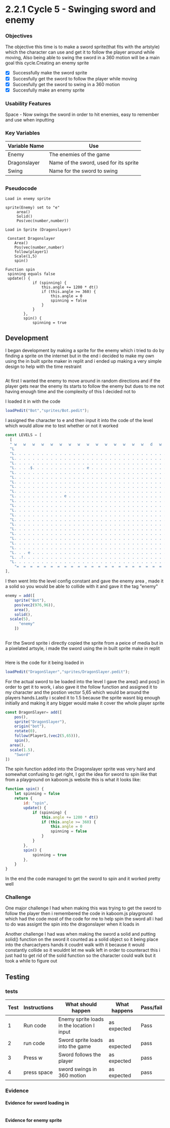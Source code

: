 # 2.2.1 Cycle 5 - Swinging sword and enemy

### Objectives

The objective this time is to make a sword sprite(that fits with the artstyle) which the character can use and get it to follow the player around while moving, Also being able to swing the sword in a 360 motion will be a main goal this cycle.Creating an enemy sprite&#x20;

* [x] Successfully make the sword sprite
* [x] Succesfully get the sword to follow the player while moving
* [x] Succesfully get the sword to swing in a 360 motion&#x20;
* [x] Succesfully make an enemy sprite&#x20;

### Usability Features

Space - Now swings the sword in order to hit enemies, easy to remember and use when inputting&#x20;

### Key Variables



| Variable Name | Use                                     |
| ------------- | --------------------------------------- |
| Enemy         | The enemies of the game                 |
| Dragonslayer  | Name of the sword, used for its sprite  |
| Swing         | Name for the sword to swing             |

##

### Pseudocode

```
Load in enemy sprite 

sprite(Enemy) set to "e"
     area()
     Solid()
     Pos(vec(number,number))
```

```
Load in Sprite (Dragonslayer)

 Constant Dragonslayer
    Area()
    Pos(vec(number,number)
    follow(player1)
    Scale(1,5)
    spin()
```

```
Function spin
 spinning equals false
 update() {
			if (spinning) {
				this.angle += 1200 * dt()
				if (this.angle >= 360) {
					this.angle = 0
					spinning = false
				}
			}
		},
		spin() {
			spinning = true
```

##

## Development

I began development by making a sprite for the enemy which i tried to do by finding a sprite on the internet but in the end i decided to make my own using the in built sprite maker in replit and i ended up making a very simple design to help with the time restraint

<figure><img src="../.gitbook/assets/image (6).png" alt=""><figcaption></figcaption></figure>

At first I wanted the enemy to move around in random directions and if the player gets near the enemy its starts to follow the enemy but dues to me not having enough time and the complexity of this I decided not to&#x20;

I loaded it in with the code&#x20;

```javascript
loadPedit("Bot","sprites/Bot.pedit");
```

I assigned the character to e and then input it into the code of the level which would allow me to test whether or not it worked&#x20;

```javascript
const LEVELS = [
  [
  " w   w   w   w   w   w   w   w   w   w   w   w   w   w   w   d   w   w   w  ",
  "L                                                                           L",                           
  "L. . . . . . . . . . . . . . . . . . . . . . . . . . . . . . . . . . . . . .L",
  "L. . . . . . . . . . . . . . . . . . . . . . . . . . . . . . . . . . . . . .L",
  "L. . . . . . . . . . . . . . . . . . . . . . . . . . . . . . . . . . . . . .L",
  "L. . . .$. . . . . . . . . . . . e . . . . . . . . . . . . . . . . . . . . .L",
  "L. . . . . . . . . . . . . . . . . . . . . . . . . . . . . . . . . . . . . .L",
  "L. . . . . . . . . . . . . . . . . . . . . . . . . . . . . . . . . . . . . .L",
  "L. . . . . . . . . . . . . . . . . . . . . . . . . . . . . . . . . . . . . .L",
  "L. . . . . . . . . . . . . . . . . . . . . . . . . . . . . . . . . . . . . .L",
  "L. . . . . . . . . . . . . . . . . . . . . . . . . . . . . . . . . . . . . .L",
  "L. . . . . . . . . . . e . . . . . . . . . . . . . . . . . . . . . . . . . .L",
  "L. . . . . . . . . . . . . . . . . . . . . . . . . . . . . . . . . . . . . .L",
  "L. . . . . . . . . . . . . . . . . . . . . . . . . . . . . . . . . . . . . .L",
  "L. . . . . . . . . . . . . . . . . . . . . . . . . . . . . . . . . . . . . .L", 
  "L. . . . . . . . . . . . . . . . . . . . . . . . . . . . . . . . . . . . . .L",
  "L. . . . . . . . . . . . . . . . . . . . . . . . . . . . . . . . . . . . . .L",
  "L. . . . . . . . . . . . . . . . . . . . . . . . . . . . . . . . . . . . . .L",
  "L. . . . . . . . . . . . . . . . . . . . . . . . . . . . . . . . . . . . . .L",
  "L. . . . . . . . . . . . . . . . . . . . . . . . . . . . . . . . . . . . . .L",
  "L. . . . . . . . . . . . . . . . . . . . . . . . . . . . . . . . . . . . . .L",
  "L. . . . . . . . . . . . . . . . . . . . . . . . . . . . . . . . . . . . . .L",
  "L. . . . . . . . . . . . . . . . . . . . . . . . . . . . . . . . . . . . . .L",
  "L. . . e . . . . . . . . . . . . . . . . . . . . . . . . . . . . . . . . . .L",
  "L. .!. . . . . . . . . . . . . . . . . . . . . . . . . . . . . . . . . . . .L",
  "L. . . . . . . . . . . . . . . . . . . . . . . . . . . . . . . . . . . . . .L",           
    "=  =  =  =  =  =  =  =  =  =  =  =  =  =  =  =  =  =  =  =  =  =  =  =  = ",
],
```

I then went Into the level config constant and gave the enemy area , made it a solid so you would be able to collide with it and gave it the tag "enemy"

```javascript
enemy = add([
	sprite("Bot"),
	pos(vec2(976,96)),
	area(),
	solid(),
  scale(5),
      "enemy"
    ])
  
```



For the Sword sprite i directly copied the sprite from a peice of media but in a pixelated artsyle, i made the sword using the in built sprite make in replit

<figure><img src="../.gitbook/assets/image (1).png" alt=""><figcaption></figcaption></figure>

Here is the code for it being loaded in

```javascript
loadPedit("DragonSlayer","sprites/DragonSlayer.pedit");
```

For the actual sword to be loaded into the level I gave the area() and pos() in order to get it to work, i also gave it the follow function and assigned it to my character and the postion vector 5,65 which would be around the players hands.Lastly i scaled it to 1.5 because the sprite wasnt big enough initially and making it any bigger would make it cover the whole player sprite

```javascript
const DragonSlayer= add([
	pos(),
	sprite("DragonSlayer"),
	origin("bot"),
	rotate(0),
	follow(Player1,(vec2(5,65))),
	spin(),
  area(),
  scale(1.5),
    "Sword"
])
```

The spin function added into the Dragonslayer sprite was very hard and somewhat confusing to get right, I got the idea for sword to spin like that from a playground on kaboom.js website this is what it looks like:

```javascript
function spin() {
	let spinning = false
	return {
		id: "spin",
		update() {
			if (spinning) {
				this.angle += 1200 * dt()
				if (this.angle >= 360) {
					this.angle = 0
					spinning = false
				}
			}
		},
		spin() {
			spinning = true
		},
	}
}
```

In the end the code managed to get the sword to spin and it worked pretty well

### Challenge&#x20;

One major challenge I had when making this was trying to get the sword to follow the player then i remembered the code in kaboom.js playground which had the code most of the code for me to help spin the sword all i had to do was assignt the spin into the dragonslayer when it loads in&#x20;

Another challenge I had was when making the sword a solid and putting solid() function on the sword it counted as a solid object so it being place into the charcactyers hands it coudnt walk with it because it would constantly collide so it wouldnt let me walk left in order to counteract this i just had to get rid of the solid function so the character could walk but it took a while to figure out&#x20;



## Testing

### tests

| Test | Instructions  | What should happen                         | What happens  | Pass/fail |
| ---- | ------------- | ------------------------------------------ | ------------- | --------- |
| 1    | Run code      | Enemy sprite loads in the location I input | as expected   | Pass      |
| 2    | run code      | Sword sprite loads into the game           | as expected   | pass      |
| 3    | Press w       | Sword follows the player                   | as expected   | pass      |
| 4    | press space   | sword swings in 360 motion                 | as expected   | pass      |

### Evidence

#### Evidence for sword loading in&#x20;

<figure><img src="../.gitbook/assets/image (7).png" alt=""><figcaption></figcaption></figure>

#### Evidence for enemy sprite

<figure><img src="../.gitbook/assets/image (11).png" alt=""><figcaption></figcaption></figure>
